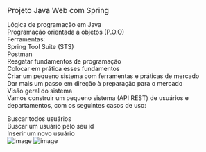 <span style="font-size:larger;">Projeto Java Web com Spring 

Lógica de programação em Java<br>
Programação orientada a objetos (P.O.O)<br>
Ferramentas:<br>
Spring Tool Suite (STS)<br>
Postman<br>
Resgatar fundamentos de programação<br>
Colocar em prática esses fundamentos<br>
Criar um pequeno sistema com ferramentas e práticas de mercado<br>
Dar mais um passo em direção à preparação para o mercado<br>
Visão geral do sistema<br>
Vamos construir um pequeno sistema (API REST) de usuários e departamentos, com os seguintes casos de uso:<br>

Buscar todos usuários<br>
Buscar um usuário pelo seu id<br>
Inserir um novo usuário<br>
![image](https://github.com/LuizPadial/userdept2/assets/134821865/4fe70bc9-6307-44a9-b538-e1eadba3a5cb)
![image](https://github.com/LuizPadial/userdept2/assets/134821865/07cfadea-e5c3-4068-90e4-826c5bbf2376)



